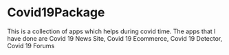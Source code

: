 # Covid19Package
This is a collection of apps which helps during covid time.
The apps that I have done are Covid 19 News Site, Covid 19 Ecommerce, Covid 19 Detector, Covid 19 Forums
